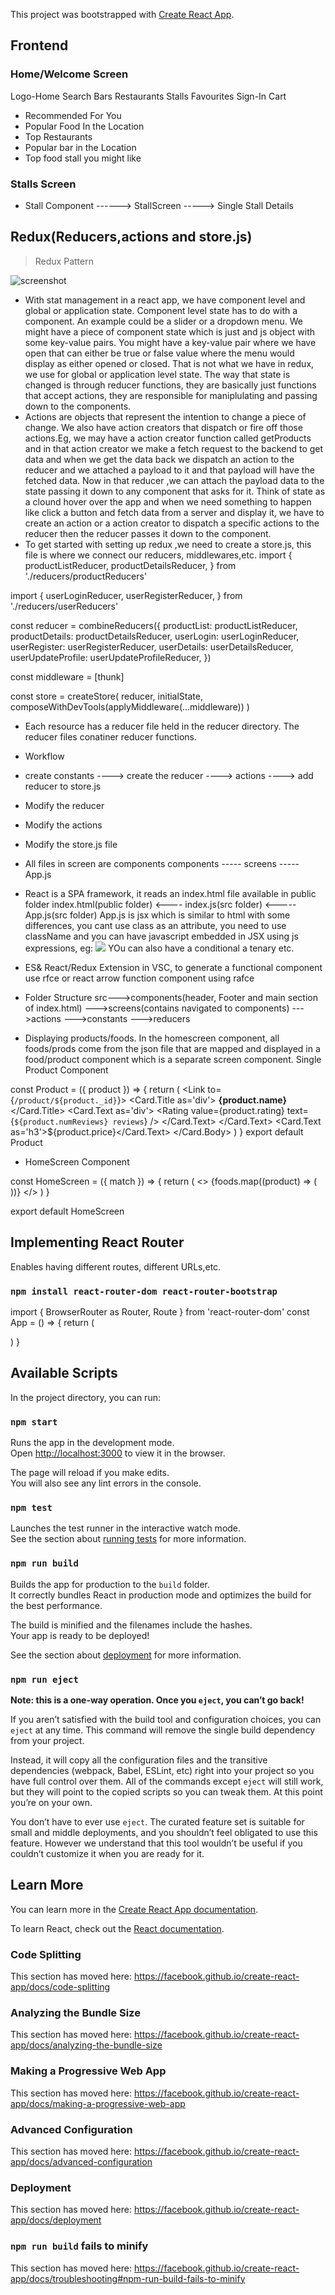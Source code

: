This project was bootstrapped with [Create React App](https://github.com/facebook/create-react-app).

## Frontend
### Home/Welcome Screen

Logo-Home  Search  Bars   Restaurants   Stalls   Favourites Sign-In  Cart
                                                               
- Recommended For You
- Popular Food In the Location
- Top Restaurants
- Popular bar in the Location
- Top food stall you might like

### Stalls Screen
- Stall Component ------> StallScreen -----> Single Stall Details

## Redux(Reducers,actions and store.js)
> Redux Pattern

![screenshot](https://github.com/anapitalai/odfd-app-back-front/blob/main/uploads/redux_pattern.png)
- With stat management in a react app, we have component level and global or application state. Component level state has to do with a component. An example could be a slider or a dropdown menu. We might have a piece of component state which is just and js object with some key-value pairs. You might have a key-value pair where we have open that can either be true or false value where the menu would display as either opened or closed. That is not what we have in redux, we use for global or application level state. The way that state is changed is through reducer functions, they are basically just functions that accept actions, they are responsible for maniplulating and passing down to the components.
- Actions are objects that represent the intention to change a piece of change. We also have action creators that dispatch or fire off those actions.Eg, we may have a action creator function called getProducts and in that action creator we make a fetch request to the backend to get data and when we get the data back we dispatch an action to the reducer and we attached a payload to it and that payload will have the fetched data. Now in that reducer ,we can attach the payload data to the state passing it down to any component that asks for it. Think of state as a clound hover over the app and when we need something to happen like click a button and fetch data from a server and display it, we have to create an action or a action creator to dispatch a specific actions to the reducer then the reducer passes it down to the component.
- To get started with setting up redux ,we need to create a store.js, this file  is where we connect our reducers, middlewares,etc.
import {
  productListReducer,
  productDetailsReducer,
} from './reducers/productReducers'

import {
  userLoginReducer,
  userRegisterReducer,
} from './reducers/userReducers'


const reducer = combineReducers({
  productList: productListReducer,
  productDetails: productDetailsReducer,
  userLogin: userLoginReducer,
  userRegister: userRegisterReducer,
  userDetails: userDetailsReducer,
  userUpdateProfile: userUpdateProfileReducer,
})

const middleware = [thunk]

const store = createStore(
  reducer,
  initialState,
  composeWithDevTools(applyMiddleware(...middleware))
)

- Each resource  has a reducer file held in the reducer directory. The reducer files conatiner reducer functions.
- Workflow
-  create constants ----> create the reducer ----> actions ----> add reducer to store.js

- Modify the reducer
- Modify the actions
- Modify the store.js file
- All files in screen are components
  components ----- screens ----- App.js
- React is a SPA framework, it reads an index.html file available in public folder
  index.html(public folder) <---- index.js(src folder) <----- App.js(src folder)
  App.js is jsx which is similar to html with some differences, you cant use class as an attribute, you need to use className and  you can have javascript embedded in JSX using js expressions, eg: <img src={logo} className="app" />
  YOu can also have a conditional a tenary etc.
- ES& React/Redux Extension in VSC, to generate a functional component use rfce <enter> or react arrow function component using rafce <enter>
- Folder Structure
src--->components(header, Footer and main section of index.html)
   --->screens(contains navigated to components)
   --->actions
   --->constants
   --->reducers
- Displaying products/foods. In the homescreen component, all foods/prods come from the json file that are mapped and displayed in a food/product component which is a separate screen component.
Single Product Component

const Product = ({ product }) => {
  return (
        <Link to={`/product/${product._id}`}>
          <Card.Title as='div'>
            <strong>{product.name}</strong>
          </Card.Title>
        </Link>
        <Card.Text as='div'>
          <Rating
            value={product.rating}
            text={`${product.numReviews} reviews`}
          />
        </Card.Text>
        </Card.Text>
        <Card.Text as='h3'>${product.price}</Card.Text>
      </Card.Body>
  )
}
export default Product

- HomeScreen Component

const HomeScreen = ({ match }) => {
  return (
        <>
          <Row>
            {foods.map((product) => (
              <Col key={product._id} sm={12} md={6} lg={4} xl={3}>
                <Product product={product} />
              </Col>
            ))}
          </Row>
        </>
  )
}

export default HomeScreen

## Implementing React Router
Enables having different routes, different URLs,etc.
### `npm install react-router-dom react-router-bootstrap`
import { BrowserRouter as Router, Route } from 'react-router-dom'
const App = () => {
  return (
    <Router>
      <main className='py-3'>
        <Container>
          <Route path='/payment' component={PaymentScreen} />
          <Route path='/page/:pageNumber' component={HomeScreen} exact />
          <Route path='/' component={HomeScreen} exact />
        </Container>
      </main>
    </Router>
  )
}


## Available Scripts

In the project directory, you can run:

### `npm start`

Runs the app in the development mode.<br />
Open [http://localhost:3000](http://localhost:3000) to view it in the browser.

The page will reload if you make edits.<br />
You will also see any lint errors in the console.

### `npm test`

Launches the test runner in the interactive watch mode.<br />
See the section about [running tests](https://facebook.github.io/create-react-app/docs/running-tests) for more information.

### `npm run build`

Builds the app for production to the `build` folder.<br />
It correctly bundles React in production mode and optimizes the build for the best performance.

The build is minified and the filenames include the hashes.<br />
Your app is ready to be deployed!

See the section about [deployment](https://facebook.github.io/create-react-app/docs/deployment) for more information.

### `npm run eject`

**Note: this is a one-way operation. Once you `eject`, you can’t go back!**

If you aren’t satisfied with the build tool and configuration choices, you can `eject` at any time. This command will remove the single build dependency from your project.

Instead, it will copy all the configuration files and the transitive dependencies (webpack, Babel, ESLint, etc) right into your project so you have full control over them. All of the commands except `eject` will still work, but they will point to the copied scripts so you can tweak them. At this point you’re on your own.

You don’t have to ever use `eject`. The curated feature set is suitable for small and middle deployments, and you shouldn’t feel obligated to use this feature. However we understand that this tool wouldn’t be useful if you couldn’t customize it when you are ready for it.

## Learn More

You can learn more in the [Create React App documentation](https://facebook.github.io/create-react-app/docs/getting-started).

To learn React, check out the [React documentation](https://reactjs.org/).

### Code Splitting

This section has moved here: https://facebook.github.io/create-react-app/docs/code-splitting

### Analyzing the Bundle Size

This section has moved here: https://facebook.github.io/create-react-app/docs/analyzing-the-bundle-size

### Making a Progressive Web App

This section has moved here: https://facebook.github.io/create-react-app/docs/making-a-progressive-web-app

### Advanced Configuration

This section has moved here: https://facebook.github.io/create-react-app/docs/advanced-configuration

### Deployment

This section has moved here: https://facebook.github.io/create-react-app/docs/deployment

### `npm run build` fails to minify

This section has moved here: https://facebook.github.io/create-react-app/docs/troubleshooting#npm-run-build-fails-to-minify
